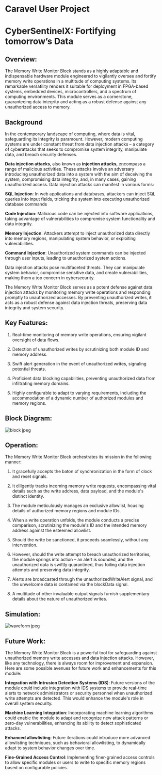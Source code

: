 # Caravel User Project


# CyberSentinelX: Fortifying tomorrow’s Data

## Overview:

The Memory Write Monitor Block stands as a highly adaptable and indispensable hardware module engineered to vigilantly oversee and fortify memory write operations in a multitude of computing systems. Its remarkable versatility renders it suitable for deployment in FPGA-based systems, embedded devices, microcontrollers, and a spectrum of computing environments. This module serves as a cornerstone, guaranteeing data integrity and acting as a robust defense against any unauthorized access to memory.
       
## Background

In the contemporary landscape of computing, where data is vital, safeguarding its integrity is paramount. However, modern computing systems are under constant threat from data injection attacks – a category of cyberattacks that seeks to compromise system integrity, manipulate data, and breach security defenses.


**Data injection attacks**, also known as **injection attacks**, encompass a range of malicious activities.  These attacks involve an adversary introducing unauthorized data into a system with the aim of deceiving the system, compromising data integrity, and, in many cases, gaining unauthorized access. Data injection attacks can manifest in various forms:

**SQL Injection**: 
In web applications and databases, attackers can inject SQL queries into input fields, tricking the system into executing unauthorized database commands

**Code Injection**: 
Malicious code can be injected into software applications, taking advantage of vulnerabilities to compromise system functionality and data integrity.

**Memory Injection**: 
Attackers attempt to inject unauthorized data directly into memory regions, manipulating system behavior, or exploiting vulnerabilities.

**Command Injection**: 
Unauthorized system commands can be injected through user inputs, leading to unauthorized system actions.

Data injection attacks pose multifaceted threats. They can manipulate system behavior, compromise sensitive data, and create vulnerabilities, making them a top concern in cybersecurity.

The Memory Write Monitor Block serves as a potent defense against data injection attacks by monitoring memory write operations and responding promptly to unauthorized accesses. By preventing unauthorized writes, it acts as a robust defense against data injection threats, preserving data integrity and system security.


## Key Features:

1. Real-time monitoring of memory write operations, ensuring vigilant oversight of data flows.
      
2. Detection of unauthorized writes by scrutinizing both module ID and memory address.
      
3. Swift alert generation in the event of unauthorized writes, signaling potential threats.
      
4. Proficient data blocking capabilities, preventing unauthorized data from infiltrating memory domains.
      
5. Highly configurable to adapt to varying requirements, including the accommodation of a dynamic number of authorized modules and memory regions.
  
## Block Diagram:
![block jpeg](https://github.com/Asma-Mohsin/CyberGuard-Fortifying-Tomorrows-data_AI-based-design/assets/65780913/41c5a9a6-23a5-430c-9573-7593072270a3)


## Operation:
The Memory Write Monitor Block orchestrates its mission in the following manner:

1. It gracefully accepts the baton of synchronization in the form of clock and reset signals.
   
2. It diligently tracks incoming memory write requests, encompassing vital details such as the write address, data payload, and the module's distinct identity.
   
3. The module meticulously manages an exclusive allowlist, housing details of authorized memory regions and module IDs.
   
4. When a write operation unfolds, the module conducts a precise comparison, scrutinizing the module's ID and the intended memory address against the esteemed allowlist.
   
5. Should the write be sanctioned, it proceeds seamlessly, without any intervention.
   
6. However, should the write attempt to breach unauthorized territories, the module springs into action – an alert is sounded, and the unauthorized data is swiftly quarantined, thus foiling data injection attempts and preserving data integrity.
    
 7. Alerts are broadcasted through the unauthorizedWriteAlert signal, and the unwelcome data is contained via the blockData signal.
     
8. A multitude of other invaluable output signals furnish supplementary details about the nature of unauthorized writes.
      
## Simulation:
![waveform jpeg](https://github.com/Asma-Mohsin/CyberGuard-Fortifying-Tomorrows-data_AI-based-design/assets/65780913/b1ac0398-ba54-491f-9f58-5938d162683a)


## Future Work:
The Memory Write Monitor Block is a powerful tool for safeguarding against unauthorized memory write accesses and data injection attacks. However, like any technology, there is always room for improvement and expansion. Here are some possible avenues for future work and enhancements for this module:

**Integration with Intrusion Detection Systems (IDS)**: Future versions of the module could include integration with IDS systems to provide real-time alerts to network administrators or security   personnel when unauthorized write attempts are detected. This would enhance the module's role in overall system security.

**Machine Learning Integration**: Incorporating machine learning algorithms could enable the module to adapt and recognize new attack patterns or zero-day vulnerabilities, enhancing its ability to detect sophisticated attacks.

**Enhanced allowlisting**: Future iterations could introduce more advanced allowlisting techniques, such as behavioral allowlisting, to dynamically adapt to system behavior changes over time.

**Fine-Grained Access Control**: Implementing finer-grained access controls to allow specific modules or users to write to specific memory regions based on configurable policies.
    
